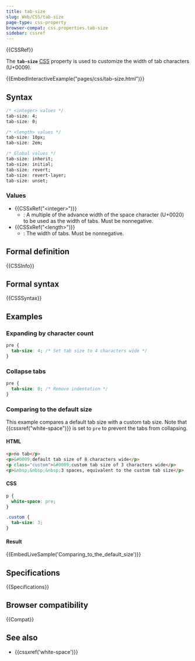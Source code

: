 ```yaml
---
title: tab-size
slug: Web/CSS/tab-size
page-type: css-property
browser-compat: css.properties.tab-size
sidebar: cssref
---
```


{{CSSRef}}

The **`tab-size`** [CSS](/en-US/docs/Web/CSS) property is used to customize the width of tab characters (U+0009).

{{EmbedInteractiveExample("pages/css/tab-size.html")}}

## Syntax

```css
/* <integer> values */
tab-size: 4;
tab-size: 0;

/* <length> values */
tab-size: 10px;
tab-size: 2em;

/* Global values */
tab-size: inherit;
tab-size: initial;
tab-size: revert;
tab-size: revert-layer;
tab-size: unset;
```

### Values

- {{CSSxRef("&lt;integer&gt;")}}
  - : A multiple of the advance width of the space character (U+0020) to be used as the width of tabs. Must be nonnegative.
- {{CSSxRef("&lt;length&gt;")}}
  - : The width of tabs. Must be nonnegative.

## Formal definition

{{CSSInfo}}

## Formal syntax

{{CSSSyntax}}

## Examples

### Expanding by character count

```css
pre {
  tab-size: 4; /* Set tab size to 4 characters wide */
}
```

### Collapse tabs

```css
pre {
  tab-size: 0; /* Remove indentation */
}
```

### Comparing to the default size

This example compares a default tab size with a custom tab size. Note that {{cssxref("white-space")}} is set to `pre` to prevent the tabs from collapsing.

#### HTML

```html
<p>no tab</p>
<p>&#0009;default tab size of 8 characters wide</p>
<p class="custom">&#0009;custom tab size of 3 characters wide</p>
<p>&nbsp;&nbsp;&nbsp;3 spaces, equivalent to the custom tab size</p>
```

#### CSS

```css
p {
  white-space: pre;
}

.custom {
  tab-size: 3;
}
```

#### Result

{{EmbedLiveSample('Comparing_to_the_default_size')}}

## Specifications

{{Specifications}}

## Browser compatibility

{{Compat}}

## See also

- {{cssxref('white-space')}}
